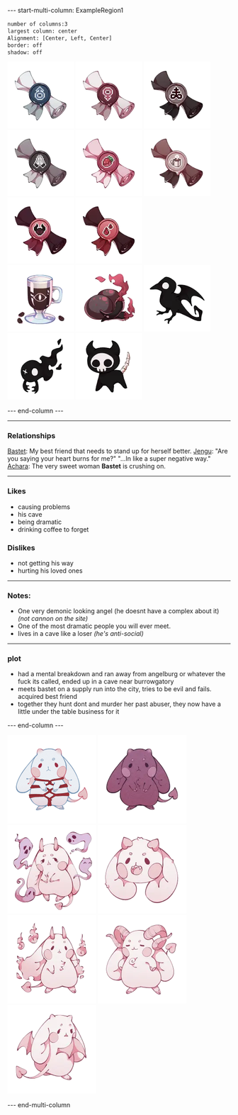 --- start-multi-column: ExampleRegion1  
```column-settings  
number of columns:3  
largest column: center 
Alignment: [Center, Left, Center]
border: off
shadow: off
```

![75](Images/Titles/he-him.webp)  ![75](Images/Titles/she-her.webp)  ![75](Images/Titles/preist-of-sulfer.webp) ![75](Images/Titles/faithful.webp)  ![75](Images/Titles/sweets-lover.webp) ![75](Images/Titles/coffee-addict.webp) ![75](Images/Titles/sinner.webp) ![75](Images/Titles/bloodthirsty.webp)  
![75](Images/food/iris-coffee.webp) ![75](Images/food/demon-pepper.webp)
![75](Images/pets/corvat.webp) ![75](Images/pets/guyst.webp) ![75](Images/pets/bonezo.webp)

--- end-column ---

---
### Relationships
[Bastet](Bastet.md): My best friend that needs to stand up for herself better.
[Jengu](Jengu.md):  "Are you saying your heart burns for me?"  "...In like a super negative way."
[Achara](Achara.md): The very sweet woman **Bastet** is crushing on.

---
### Likes
- causing problems
- his cave
- being dramatic
- drinking coffee to forget
### Dislikes
- not getting his way
- hurting his loved ones
---
### Notes:
- One very demonic looking angel (he doesnt have a complex about it) *(not cannon on the site)*
- One of the most dramatic people you will ever meet.
- lives in a cave like a loser *(he's anti-social)*
---
### plot
- had a mental breakdown and ran away from angelburg or whatever the fuck its called, ended up in a cave near burrowgatory
- meets bastet on a supply run into the city, tries to be evil and fails. acquired best friend
- together they hunt dont and murder her past abuser, they now have a little under the table business for it

--- end-column ---

![100](Images/Species/succubun.png)
![100](Images/Subtypes/pride.webp)
![100](Images/Traits/spirit-motes.webp)
![100](Images/Traits/fangs.webp)
![100](Images/Traits/hellfire.webp)
![100](Images/Traits/grand-horn.webp)
![100](Images/Traits/bat-wings.webp)

--- end-multi-column